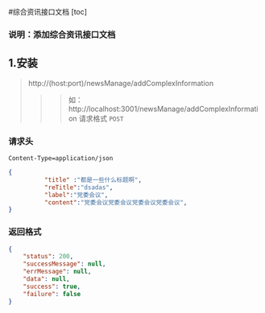 #综合资讯接口文档
[toc]
### 说明：添加综合资讯接口文档
## 1.安装
> http://(host:port)/newsManage/addComplexInformation
>>> 如：http://localhost:3001/newsManage/addComplexInformation
请求格式 `POST`

### 请求头
```
Content-Type=application/json
```
```json
{
          "title" :"都是一些什么标题啊",
          "reTitle":"dsadas",
          "label":"党委会议",
          "content":"党委会议党委会议党委会议党委会议",
}
```
### 返回格式

```json
{
    "status": 200,
    "successMessage": null,
    "errMessage": null,
    "data": null,
    "success": true,
    "failure": false
}
```